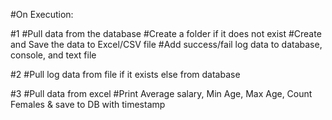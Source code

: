 #On Execution:

#1
#Pull data from the database
#Create a folder if it does not exist
#Create and Save the data to Excel/CSV file
#Add success/fail log data to database, console, and text file


#2
#Pull log data from file if it exists else from database


#3
#Pull data from excel
#Print Average salary, Min Age, Max Age, Count Females & save to DB with timestamp


